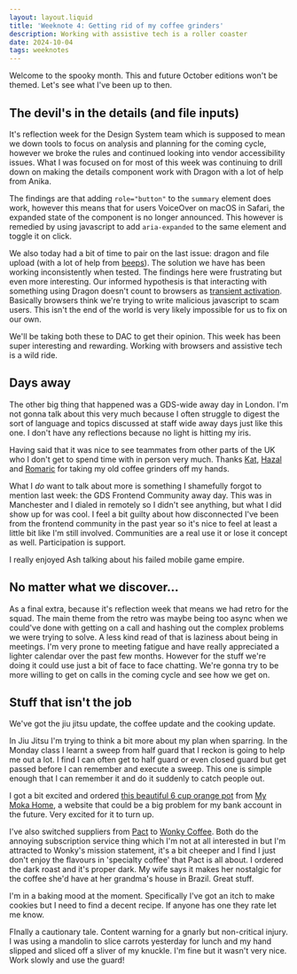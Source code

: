 ```yaml
---
layout: layout.liquid
title: 'Weeknote 4: Getting rid of my coffee grinders'
description: Working with assistive tech is a roller coaster
date: 2024-10-04
tags: weeknotes
---
```


Welcome to the spooky month. This and future October editions won't be themed. Let's see what I've been up to then.

## The devil's in the details (and file inputs)

It's reflection week for the Design System team which is supposed to mean we down tools to focus on analysis and planning for the coming cycle, however we broke the rules and continued looking into vendor accessibility issues. What I was focused on for most of this week was continuing to drill down on making the details component work with Dragon with a lot of help from Anika.

The findings are that adding `role="button"` to the `summary` element does work, however this means that for users VoiceOver on macOS in Safari, the expanded state of the component is no longer announced. This however is remedied by using javascript to add `aria-expanded` to the same element and toggle it on click.

We also today had a bit of time to pair on the last issue: dragon and file upload (with a lot of help from [beeps](https://beeps.website/)). The solution we have has been working inconsistently when tested. The findings here were frustrating but even more interesting. Our informed hypothesis is that interacting with something using Dragon doesn't count to browsers as [transient activation](https://developer.mozilla.org/en-US/docs/Glossary/Transient_activation). Basically browsers think we're trying to write malicious javascript to scam users. This isn't the end of the world is very likely impossible for us to fix on our own.

We'll be taking both these to DAC to get their opinion. This week has been super interesting and rewarding. Working with browsers and assistive tech is a wild ride.

## Days away

The other big thing that happened was a GDS-wide away day in London. I'm not gonna talk about this very much because I often struggle to digest the sort of language and topics discussed at staff wide away days just like this one. I don't have any reflections because no light is hitting my iris.

Having said that it was nice to see teammates from other parts of the UK who I don't get to spend time with in person very much. Thanks [Kat](https://designnotes.blog.gov.uk/author/katrina-birch-user-researcher-gds/), [Hazal](https://designnotes.blog.gov.uk/author/hazal-arpalikli-senior-interaction-designer-gds/) and [Romaric](https://romaricpascal.is/) for taking my old coffee grinders off my hands.

What I _do_ want to talk about more is something I shamefully forgot to mention last week: the GDS Frontend Community away day. This was in Manchester and I dialed in remotely so I didn't see anything, but what I did show up for was cool. I feel a bit guilty about how disconnected I've been from the frontend community in the past year so it's nice to feel at least a little bit like I'm still involved. Communities are a real use it or lose it concept as well. Participation is support.

I really enjoyed Ash talking about his failed mobile game empire.

## No matter what we discover...

As a final extra, because it's reflection week that means we had retro for the squad. The main theme from the retro was maybe being too async when we could've done with getting on a call and hashing out the complex problems we were trying to solve. A less kind read of that is laziness about being in meetings. I'm very prone to meeting fatigue and have really appreciated a lighter calendar over the past few months. However for the stuff we're doing it could use just a bit of face to face chatting. We're gonna try to be more willing to get on calls in the coming cycle and see how we get on.

## Stuff that isn't the job

We've got the jiu jitsu update, the coffee update and the cooking update.

In Jiu Jitsu I'm trying to think a bit more about my plan when sparring. In the Monday class I learnt a sweep from half guard that I reckon is going to help me out a lot. I find I can often get to half guard or even closed guard but get passed before I can remember and execute a sweep. This one is simple enough that I can remember it and do it suddenly to catch people out.

I got a bit excited and ordered [this beautiful 6 cup orange pot](https://www.mymokahome.com/moka-pots/p/gnali-zani-venezia-moka-pot-orange) from [My Moka Home](https://www.mymokahome.com/), a website that could be a big problem for my bank account in the future. Very excited for it to turn up.

I've also switched suppliers from [Pact](https://www.pactcoffee.com/) to [Wonky Coffee](https://wonkycoffee.com/). Both do the annoying subscription service thing which I'm not at all interested in but I'm attracted to Wonky's mission statement, it's a bit cheeper and I find I just don't enjoy the flavours in 'specialty coffee' that Pact is all about. I ordered the dark roast and it's proper dark. My wife says it makes her nostalgic for the coffee she'd have at her grandma's house in Brazil. Great stuff.

I'm in a baking mood at the moment. Specifically I've got an itch to make cookies but I need to find a decent recipe. If anyone has one they rate let me know.

FInally a cautionary tale. Content warning for a gnarly but non-critical injury. I was using a mandolin to slice carrots yesterday for lunch and my hand slipped and sliced off a sliver of my knuckle. I'm fine but it wasn't very nice. Work slowly and use the guard!
